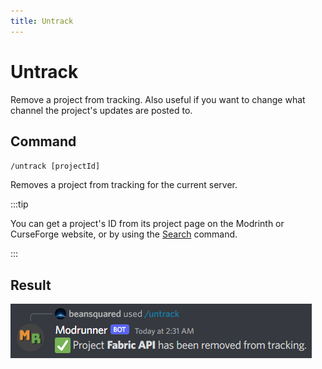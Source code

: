 ```yaml
---
title: Untrack
---
```


# Untrack

Remove a project from tracking. Also useful if you want to change what channel the project's updates are posted to.

## Command

`/untrack [projectId]`

Removes a project from tracking for the current server.

:::tip

You can get a project's ID from its project page on the Modrinth or CurseForge website, or by using the [Search](../search) command.

:::

## Result

![image](../../static/img/commands/untrack_result.png)
